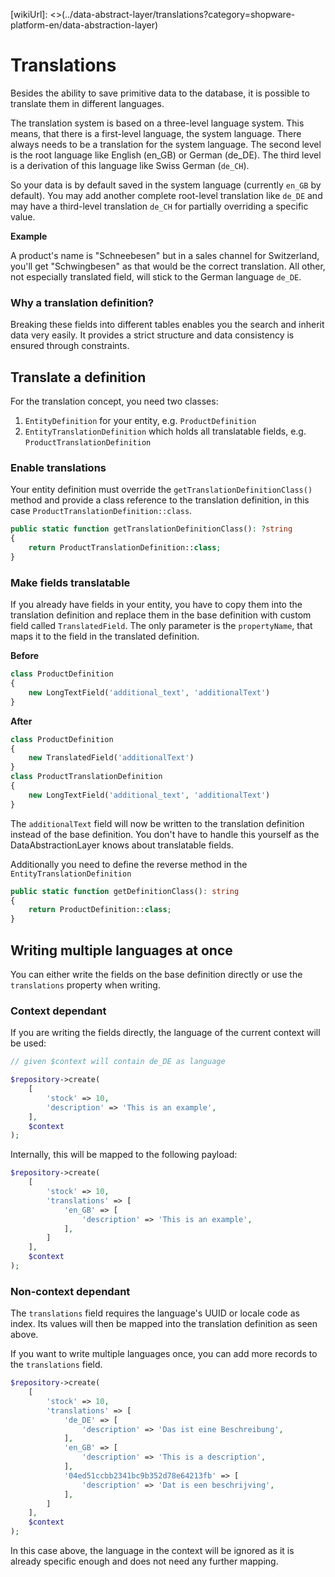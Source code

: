 [wikiUrl]: <>(../data-abstract-layer/translations?category=shopware-platform-en/data-abstraction-layer)

# Translations

Besides the ability to save primitive data to the database, it is possible
to translate them in different languages.

The translation system is based on a three-level language system. This means,
that there is a first-level language, the system language. There always needs to
be a translation for the system language. The second level is the root language like
English (en_GB) or German (de_DE). The third level is a derivation of this
language like Swiss German (`de_CH`).

So your data is by default saved in the system language (currently `en_GB` by default).
You may add another complete root-level translation like `de_DE` and may have a third-level translation
`de_CH` for partially overriding a specific value.

**Example**

A product's name is "Schneebesen" but in a sales channel for Switzerland,
you'll get "Schwingbesen" as that would be the correct translation. All other,
not especially translated field, will stick to the German language `de_DE`.

### Why a translation definition?

Breaking these fields into different tables enables you the search and inherit data very
easily. It provides a strict structure and data consistency is ensured through constraints.

## Translate a definition

For the translation concept, you need two classes:

1. `EntityDefinition` for your entity, e.g. `ProductDefinition`
2. `EntityTranslationDefinition` which holds all translatable fields, e.g.
`ProductTranslationDefinition`

### Enable translations

Your entity definition must override the `getTranslationDefinitionClass()`
method and provide a class reference to the translation definition, in this
case `ProductTranslationDefinition::class`.

```php
public static function getTranslationDefinitionClass(): ?string
{
    return ProductTranslationDefinition::class;
}
```

### Make fields translatable

If you already have fields in your entity, you have to copy them into the
translation definition and replace them in the base definition with custom
field called `TranslatedField`. The only parameter is the `propertyName`,
that maps it to the field in the translated definition.

**Before**

```php
class ProductDefinition
{
    new LongTextField('additional_text', 'additionalText')
}
```

**After**

```php
class ProductDefinition
{
    new TranslatedField('additionalText')
}
class ProductTranslationDefinition
{
    new LongTextField('additional_text', 'additionalText')
}
```

The `additionalText` field will now be written to the translation definition
instead of the base definition. You don't have to handle this yourself
as the DataAbstractionLayer knows about translatable fields.

Additionally you need to define the reverse method in the `EntityTranslationDefinition`

```php
public static function getDefinitionClass(): string
{
    return ProductDefinition::class;
}
```

## Writing multiple languages at once

You can either write the fields on the base definition directly or use the
`translations` property when writing.

### Context dependant

If you are writing the fields directly, the language of the current context
will be used:

```php
// given $context will contain de_DE as language

$repository->create(
    [
        'stock' => 10,
        'description' => 'This is an example',
    ],
    $context
);
```

Internally, this will be mapped to the following payload:

```php
$repository->create(
    [
        'stock' => 10,
        'translations' => [
            'en_GB' => [
                'description' => 'This is an example',
            ],
        ]
    ],
    $context
);
```

### Non-context dependant

The `translations` field requires the language's UUID or locale code as index.
Its values will then be mapped into the translation definition as seen above.

If you want to write multiple languages once, you can add more records to the
`translations` field.

```php
$repository->create(
    [
        'stock' => 10,
        'translations' => [
            'de_DE' => [
                'description' => 'Das ist eine Beschreibung',
            ],
            'en_GB' => [
                'description' => 'This is a description',
            ],
            '04ed51ccbb2341bc9b352d78e64213fb' => [
                'description' => 'Dat is een beschrijving',
            ],
        ]
    ],
    $context
);
```

In this case above, the language in the context will be ignored as it is
already specific enough and does not need any further mapping.
